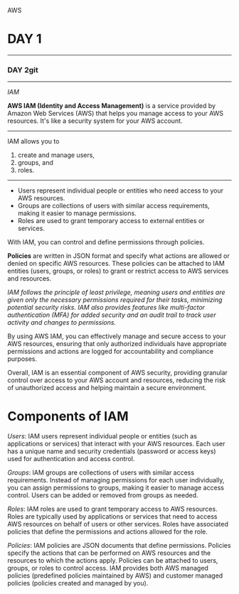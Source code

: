 AWS

# DAY 1
--------------------------------------------------------------------------------------------------------------------------                                                              

### DAY 2git 


--------------------------------------------------------------------------------------------------------------------------
*IAM* 

**AWS IAM (Identity and Access Management)**  is a service provided by Amazon Web Services (AWS) that helps you manage access to your AWS resources. It's like a security system for your AWS account.

--------------------------------------------------------------------------------------------------------------------------

IAM allows you to 
1. create and manage users,
2. groups, and 
3. roles. 
--------------------------------------------------------------------------------------------------------------------------

- Users represent individual people or entities who need access to your AWS resources. 
- Groups are collections of users with similar access requirements, making it easier to manage permissions. 
- Roles are used to grant temporary access to external entities or services.

With IAM, you can control and define permissions through policies. 

**Policies** are written in JSON format and specify what actions are allowed or denied on specific AWS resources. These policies can be attached to IAM entities (users, groups, or roles) to grant or restrict access to AWS services and resources.

*IAM follows the principle of least privilege, meaning users and entities are given only the necessary permissions required for their tasks, minimizing potential security risks. IAM also provides features like multi-factor authentication (MFA) for added security and an audit trail to track user activity and changes to permissions.*

By using AWS IAM, you can effectively manage and secure access to your AWS resources, ensuring that only authorized individuals have appropriate permissions and actions are logged for accountability and compliance purposes.

Overall, IAM is an essential component of AWS security, providing granular control over access to your AWS account and resources, reducing the risk of unauthorized access and helping maintain a secure environment.

# Components of IAM

*Users*: IAM users represent individual people or entities (such as applications or services) that interact with your AWS resources. Each user has a unique name and security credentials (password or access keys) used for authentication and access control.

*Groups*: IAM groups are collections of users with similar access requirements. Instead of managing permissions for each user individually, you can assign permissions to groups, making it easier to manage access control. Users can be added or removed from groups as needed.

*Roles*: IAM roles are used to grant temporary access to AWS resources. Roles are typically used by applications or services that need to access AWS resources on behalf of users or other services. Roles have associated policies that define the permissions and actions allowed for the role.

*Policies*: IAM policies are JSON documents that define permissions. Policies specify the actions that can be performed on AWS resources and the resources to which the actions apply. Policies can be attached to users, groups, or roles to control access. IAM provides both AWS managed policies (predefined policies maintained by AWS) and customer managed policies (policies created and managed by you).